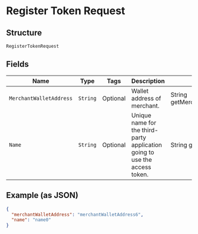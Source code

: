 
# Register Token Request

## Structure

`RegisterTokenRequest`

## Fields

| Name | Type | Tags | Description | Getter | Setter |
|  --- | --- | --- | --- | --- | --- |
| `MerchantWalletAddress` | `String` | Optional | Wallet address of merchant. | String getMerchantWalletAddress() | setMerchantWalletAddress(String merchantWalletAddress) |
| `Name` | `String` | Optional | Unique name for the third-party application going to use the access token. | String getName() | setName(String name) |

## Example (as JSON)

```json
{
  "merchantWalletAddress": "merchantWalletAddress6",
  "name": "name0"
}
```


